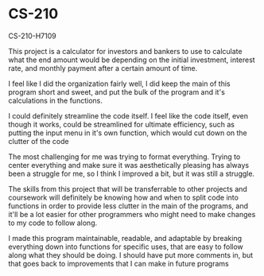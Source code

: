 # CS-210
CS-210-H7109

This project is a calculator for investors and bankers to use to calculate what 
the end amount would be depending on the initial investment, interest rate,
and monthly payment after a certain amount of time.

I feel like I did the organization fairly well, I did keep the main of this 
program short and sweet, and put the bulk of the program and it's calculations
in the functions.

I could definitely streamline the code itself. I feel like the code itself, even 
though it works, could be streamlined for ultimate efficiency, such as putting the 
input menu in it's own function, which would cut down on the clutter of the code

The most challenging for me was trying to format everything. Trying to center everything 
and make sure it was aesthetically pleasing has always been a struggle for me, so I think
I improved a bit, but it was still a struggle.

The skills from this project that will be transferrable to other projects and coursework
will definitely be knowing how and when to split code into functions in order to provide 
less clutter in the main of the programs, and it'll be a lot easier for other programmers
who might need to make changes to my code to follow along.

I made this program maintainable, readable, and adaptable by breaking everything down into
functions for specific uses, that are easy to follow along what they should be doing. I 
should have put more comments in, but that goes back to improvements that I can make in future
programs
